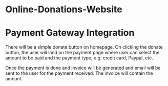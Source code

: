 
# Online-Donations-Website

# Payment Gateway Integration
 
 There will be a simple donate button on homepage. On clicking
the donate button, the user will land on the payment page where
user can select the amount to be paid and the payment type, e.g.
credit card, Paypal, etc.
 
  Once the payment is done and invoice will be generated and
email will be sent to the user for the payment received. The
invoice will contain the amount.